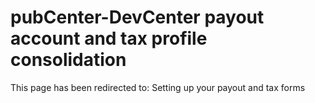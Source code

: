 ﻿---
redirect_url: https://docs.microsoft.com/windows/uwp/publish/setting-up-your-payout-account-and-tax-forms
---

# pubCenter-DevCenter payout account and tax profile consolidation


This page has been redirected to: Setting up your payout and tax forms